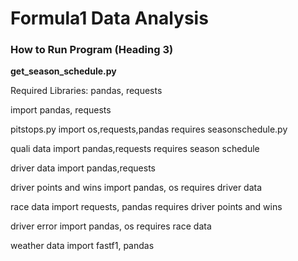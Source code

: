 # Formula1 Data Analysis
### How to Run Program  (Heading 3)

**get_season_schedule.py**

Required Libraries: pandas, requests

import pandas, requests

pitstops.py 
import os,requests,pandas
requires seasonschedule.py

quali data
import pandas,requests
requires season schedule

driver data
import pandas,requests

driver points and wins
import pandas, os
requires driver data

race data
import requests, pandas
requires driver points and wins

driver error
import pandas, os
requires race data


weather data
import fastf1, pandas





